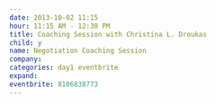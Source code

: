 ```yaml
---
date: 2013-10-02 11:15
hour: 11:15 AM - 12:30 PM
title: Coaching Session with Christina L. Droukas
child: y
name: Negotiation Coaching Session
company: 
categories: day1 eventbrite
expand: 
eventbrite: 8106838773
---
```

